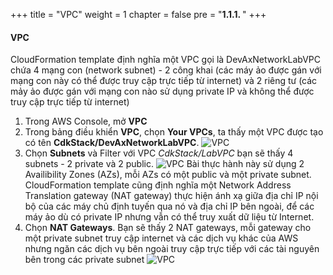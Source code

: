 +++
title = "VPC"
weight = 1
chapter = false
pre = "<b>1.1.1. </b>"
+++

#### VPC

CloudFormation template định nghĩa một VPC gọi là DevAxNetworkLabVPC chứa 4 mạng con (network subnet) - 2 công khai (các máy ảo được gán với mạng con này có thể được truy cập trực tiếp từ internet) và 2 riêng tư (các mảy ảo được gán với mạng con nào sử dụng private IP và không thể được truy cập trực tiếp từ internet)
1. Trong AWS Console, mở **VPC**
2. Trong bảng điều khiển **VPC**, chọn **Your VPCs**, ta thấy một VPC được tạo có tên **CdkStack/DevAxNetworkLabVPC**.
![VPC](../../../../images/1/9.png?width=90pc)
3. Chọn **Subnets** và Filter với VPC *CdkStack/LabVPC* bạn sẽ thấy 4 subnets - 2 private và 2 public. 
![VPC](../../../../images/1/10.png?width=90pc)
Bài thực hành này sử dụng 2 Availibility Zones (AZs), mỗi AZs có một public và một private subnet.
CloudFormation template cũng định nghĩa một Network Address Translation gateway (NAT gateway) thực hiện ánh xạ giữa địa chỉ IP nội bộ của các máy chủ định tuyến qua nó và địa chỉ IP bên ngoài, để các máy ảo dù có private IP nhưng vẫn có thể truy xuất dữ liệu từ Internet.
4. Chọn **NAT Gateways**. Bạn sẽ thấy 2 NAT gateways, mỗi gateway cho một private subnet truy cập internet và các dịch vụ khác của AWS nhưng ngăn các dịch vụ bên ngoài truy cập trực tiếp với các tài nguyên bên trong các private subnet
![VPC](../../../../images/1/11.png?width=90pc)
